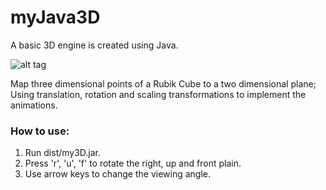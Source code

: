 myJava3D
========

 A basic 3D engine is created using Java.
 
![alt tag](https://raw.github.com/Yiting007/QI_PlantmyJava3Dform/master/cube.jpg)
 
Map three dimensional points of a Rubik Cube to a two dimensional plane;
Using translation, rotation and scaling transformations to implement the animations.

### How to use:
  1. Run dist/my3D.jar.
  2. Press 'r', 'u', 'f' to rotate the right, up and front plain.
  3. Use arrow keys to change the viewing angle.
